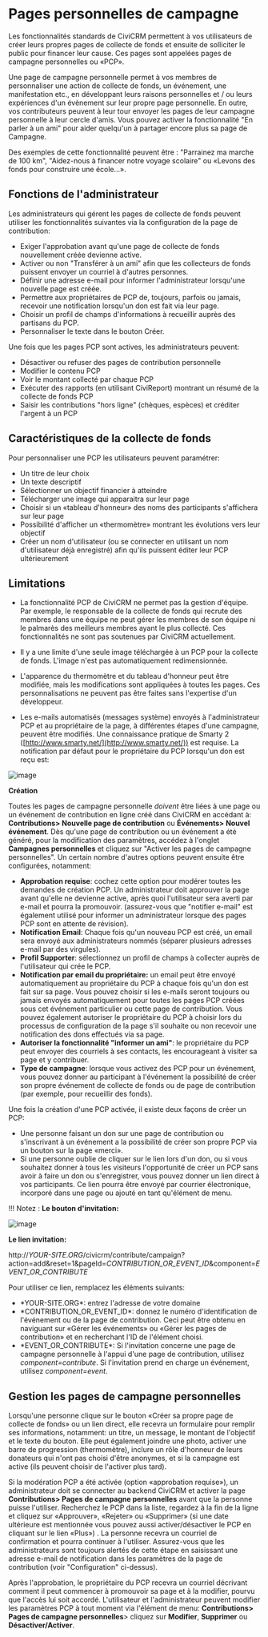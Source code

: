 Pages personnelles de campagne
==============================

Les fonctionnalités standards de CiviCRM  permettent à vos utilisateurs de créer leurs propres pages de collecte de fonds et ensuite de solliciter le public pour financer leur cause. Ces pages sont appelées pages de campagne personnelles ou «PCP».

Une page de campagne personnelle permet à vos membres de personnaliser une action de collecte de fonds, un événement, une manifestation etc., en développant leurs raisons personnelles et / ou leurs expériences d'un évènement sur leur propre page personnelle. En outre, vos contributeurs peuvent à leur tour envoyer les pages de leur campagne personnelle à leur cercle d'amis. Vous pouvez activer la fonctionnalité "En parler à un ami" pour aider quelqu'un à partager encore plus sa page de Campagne.

Des exemples de cette fonctionnalité peuvent être : "Parrainez ma marche de 100 km", "Aidez-nous à financer notre voyage scolaire" ou «Levons des fonds pour construire une école...».

Fonctions de l'administrateur
----------------------

Les administrateurs qui gérent les pages de collecte de fonds peuvent utiliser les fonctionnalités suivantes via la configuration de la page de contribution:

- Exiger l'approbation avant qu'une page de collecte de fonds nouvellement créée devienne active.
- Activer ou non "Transférer à un ami" afin que les collecteurs de fonds puissent envoyer un courriel à d'autres personnes. 
- Définir une adresse e-mail pour informer l'administrateur lorsqu'une nouvelle page est créée.
- Permettre aux propriétaires de PCP de, toujours, parfois ou jamais, recevoir une notification lorsqu'un don est fait via leur page.
- Choisir un profil de champs d'informations à recueillir auprès des partisans du PCP.
- Personnaliser le texte dans le bouton Créer.

Une fois que les pages PCP sont actives, les administrateurs peuvent:

- Désactiver ou refuser des pages de contribution personnelle
- Modifier le contenu PCP
- Voir le montant collecté par chaque PCP
- Exécuter des rapports (en utilisant CiviReport) montrant un résumé de la collecte de fonds PCP
- Saisir les contributions "hors ligne" (chèques, espèces) et créditer l'argent à un PCP

Caractéristiques de la collecte de fonds 
---------------------

Pour personnaliser une PCP les utilisateurs peuvent paramétrer:

- Un titre de leur choix
- Un texte descriptif
- Sélectionner un objectif financier à atteindre
- Télécharger une image qui apparaitra sur leur page
- Choisir si un «tableau d'honneur» des noms des participants s'affichera sur leur page
- Possibilité d'afficher un «thermomètre» montrant les évolutions vers leur objectif
- Créer un nom d'utilisateur (ou se connecter en utilisant un nom d'utilisateur déjà enregistré) afin qu'ils puissent éditer leur PCP ultérieurement

Limitations
-----------

- La fonctionnalité PCP de CiviCRM ne permet pas la gestion d'équipe. Par exemple, le responsable de la collecte de fonds qui recrute des membres dans une équipe ne peut gérer les membres de son équipe ni le palmarès des meilleurs membres ayant le plus collecté. Ces fonctionnalités ne sont pas soutenues par CiviCRM actuellement.

- Il y a une limite d'une seule image téléchargée à un PCP pour la collecte de fonds. L'image n'est pas automatiquement redimensionnée.

- L'apparence du thermomètre et du tableau d'honneur peut être modifiée, mais les modifications sont appliquées à toutes les pages. Ces personnalisations ne peuvent pas être faites sans l'expertise d'un développeur.

- Les e-mails automatisés (messages système) envoyés à l'administrateur PCP et au propriétaire de la page, à différentes étapes d'une campagne, peuvent être modifiés. Une connaissance pratique de Smarty 2 ([http://www.smarty.net/](http://www.smarty.net/)) est requise. 
La notification par défaut pour le propriétaire du PCP lorsqu'un don est reçu est:

![image](../img/PCP%20owner%20notificationV2.PNG)

**Création**

Toutes les pages de campagne personnelle *doivent* être liées à une page ou un événement de contribution en ligne créé dans CiviCRM en accédant à: **Contributions> Nouvelle page de contribution** ou **Événements> Nouvel événement**. Dès qu'une page de contribution ou un événement a été généré, pour la modification des paramètres, accédez à l'onglet **Campagnes personnelles** et cliquez sur "Activer les pages de campagne personnelles". Un certain nombre d'autres options peuvent ensuite être configurées, notamment:

- **Approbation requise**: cochez cette option pour modérer toutes les demandes de création PCP. Un administrateur doit approuver la page avant qu'elle ne devienne active, après quoi l'utilisateur sera averti par e-mail et pourra la promouvoir. (assurez-vous que "notifier e-mail" est également utilisé pour informer un administrateur lorsque des pages PCP sont en attente de révision).
- **Notification Email**: Chaque fois qu'un nouveau PCP est créé, un email sera envoyé aux administrateurs nommés (séparer plusieurs adresses e-mail par des virgules).
- **Profil Supporter**: sélectionnez un profil de champs à collecter auprès de l'utilisateur qui crée le PCP.
- **Notification par email du propriétaire:** un email peut être envoyé automatiquement au propriétaire du PCP à chaque fois qu'un don est fait sur sa page. Vous pouvez choisir si les e-mails seront toujours ou jamais envoyés automatiquement pour toutes les pages PCP créées sous cet événement particulier ou cette page de contribution. Vous pouvez également autoriser le propriétaire du PCP à choisir lors du processus de configuration de la page s'il souhaite ou non recevoir une notification des dons effectués via sa page.
- **Autoriser la fonctionnalité "informer un ami"**: le propriétaire du PCP peut envoyer des courriels à ses contacts, les encourageant à visiter sa page et y contribuer.
- **Type de campagne**: lorsque vous activez des PCP pour un événement, vous pouvez donner au participant à l'événement la possibilité de créer son propre événement de collecte de fonds ou de page de contribution (par exemple, pour recueillir des fonds).

Une fois la création d'une PCP activée, il existe deux façons de créer un PCP:

- Une personne faisant un don sur une page de contribution ou s'inscrivant à un événement a la possibilité de créer son propre PCP via un bouton sur la page «merci».
- Si une personne oublie de cliquer sur le lien lors d'un don, ou si vous souhaitez donner à tous les visiteurs l'opportunité de créer un PCP sans avoir à faire un don ou s'enregistrer, vous pouvez donner un lien direct à vos participants. Ce lien pourra être envoyé par courrier électronique, incorporé dans une page ou ajouté en tant qu'élément de menu. 

!!! Notez :
**Le bouton d'invitation:**

![image](../img/pcp-contribute-thank-you.png)

**Le lien invitation:**

http://*YOUR-SITE.ORG*/civicrm/contribute/campaign?action=add&reset=1&pageId=*CONTRIBUTION_OR_EVENT_ID*&component=*EVENT_OR_CONTRIBUTE*

Pour utiliser ce lien, remplacez les éléments suivants:

-   \*YOUR-SITE.ORG*: entrez l'adresse de votre domaine
-   \*CONTRIBUTION_OR_EVENT_ID*: donnez le numéro d'identification de l'événement ou de la page de contribution. Ceci peut être obtenu en naviguant sur «Gérer les événements» ou «Gérer les pages de contribution» et en recherchant l'ID de l'élément choisi.
-   \*EVENT_OR_CONTRIBUTE\*: Si l'invitation concerne une page de campagne personnelle à l'appui d'une page de contribution, utilisez *component=contribute*. Si l'invitation prend en charge un événement, utilisez *component=event*.

Gestion les pages de campagne personnelles
---------------------------------

Lorsqu'une personne clique sur le bouton «Créer sa propre page de collecte de fonds» ou un lien direct, elle recevra un formulaire pour remplir ses informations, notamment: un titre, un message, le montant de l'objectif et le texte du bouton. Elle peut également joindre une photo, activer une barre de progression (thermomètre), inclure un rôle d'honneur de leurs donateurs qui n'ont pas choisi d'être anonymes, et si la campagne est active (ils peuvent choisir de l'activer plus tard).

Si la modération PCP a été activée (option «approbation requise»), un administrateur doit se connecter au backend CiviCRM et activer la page **Contributions> Pages de campagne personnelles** avant que la personne puisse l'utiliser. Recherchez le PCP dans la liste, regardez à la fin de la ligne et cliquez sur «Approuver», «Rejeter» ou «Supprimer» (si une date ultérieure est mentionnée vous pouvez aussi activer/désactiver le PCP en cliquant sur le lien «Plus») . La personne recevra un courriel de confirmation et pourra continuer à l'utiliser. Assurez-vous que les administrateurs sont toujours alertés de cette étape en saisissant une adresse e-mail de notification dans les paramètres de la page de contribution (voir "Configuration" ci-dessus).

Après l'approbation, le propriétaire du PCP recevra un courriel décrivant comment il peut commencer à promouvoir sa page et à la modifier, pourvu que l'accès lui soit accordé. L'utilisateur et l'administrateur peuvent modifier les paramètres PCP à tout moment via l'élément de menu: **Contributions> Pages de campagne personnelles**> cliquez sur **Modifier**, **Supprimer** ou **Désactiver/Activer**.

